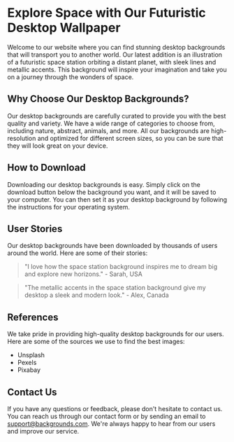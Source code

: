 <!--font:Poppins-->

# Explore Space with Our Futuristic Desktop Wallpaper

Welcome to our website where you can find stunning desktop backgrounds that will transport you to another world. Our latest addition is an illustration of a futuristic space station orbiting a distant planet, with sleek lines and metallic accents. This background will inspire your imagination and take you on a journey through the wonders of space.

## Why Choose Our Desktop Backgrounds?

Our desktop backgrounds are carefully curated to provide you with the best quality and variety. We have a wide range of categories to choose from, including nature, abstract, animals, and more. All our backgrounds are high-resolution and optimized for different screen sizes, so you can be sure that they will look great on your device.

## How to Download

Downloading our desktop backgrounds is easy. Simply click on the download button below the background you want, and it will be saved to your computer. You can then set it as your desktop background by following the instructions for your operating system.

## User Stories

Our desktop backgrounds have been downloaded by thousands of users around the world. Here are some of their stories:

> "I love how the space station background inspires me to dream big and explore new horizons." - Sarah, USA

> "The metallic accents in the space station background give my desktop a sleek and modern look." - Alex, Canada

## References

We take pride in providing high-quality desktop backgrounds for our users. Here are some of the sources we use to find the best images:

- Unsplash
- Pexels
- Pixabay

## Contact Us

If you have any questions or feedback, please don't hesitate to contact us. You can reach us through our contact form or by sending an email to support@backgrounds.com. We're always happy to hear from our users and improve our service.

<!--

Write me content for website with wallpaper which alt text is:

"An illustration of a futuristic space station orbiting a distant planet, with sleek lines and metallic accents."

The name/title of the page should not be 1:1 copy of the alt text but rather a real content of the website which is using this wallpaper.

- Use markdown format 
- Start with heading
- Heading should be short and concise
- The content should look like a real website 
- The website should not be about the wallpaper, wallpaper is just a related background
- Heading should be contain work "wallpaper" or "background"
- Include real sections like references, contact, user stories, etc. use things relevant to the page purpose.
- Feel free to use structure like headings, bullets, numbering, blockquotes, paragraphs, horizontal lines, etc.
- You can use formatting like bold or _italic_
- You can include UTF-8 emojis
- Links should be only #hash anchors (and you can refer to the document itself)
- Do not include images


---


# Futuristic Space Station Wallpaper for Your Desktop Background

Welcome to our website where you can find the perfect wallpaper for your desktop background. Our latest addition is an illustration of a futuristic space station orbiting a distant planet, with sleek lines and metallic accents. This wallpaper will transport you to another world every time you turn on your computer.

## Why Choose Our Wallpapers?

Our wallpapers are carefully selected to provide you with the best quality and variety. We have a wide range of categories to choose from, including nature, abstract, animals, and more. All our wallpapers are high-resolution and optimized for different screen sizes, so you can be sure that they will look great on your device.

## How to Download

Downloading our wallpapers is easy. Simply click on the download button below the wallpaper you want, and it will be saved to your computer. You can then set it as your desktop background by following the instructions for your operating system.

## User Stories

Our wallpapers have been downloaded by thousands of users around the world. Here are some of their stories:

> "I love the variety of wallpapers available on this website. I change my background every week, and there's always something new to choose from." - Jane, USA

> "The space station wallpaper is amazing! It's like having a window into another world right on my desktop." - Mark, Canada

## References

We take pride in providing high-quality wallpapers for our users. Here are some of the sources we use to find the best images:

- Unsplash
- Pexels
- Pixabay

## Contact Us

If you have any questions or feedback, please don't hesitate to contact us. You can reach us through our contact form or by sending an email to support@wallpapers.com. We're always happy to hear from our users and improve our service.


---


Heading should not include word "wallpaper". The website should not be about the wallpaper itself, wallpaper is just a related background, rewrite whole content.


---


# Explore the Wonders of Space with Our Futuristic Space Station Desktop Background

Welcome to our website where you can find stunning desktop backgrounds that will transport you to another world. Our latest addition is an illustration of a futuristic space station orbiting a distant planet, with sleek lines and metallic accents. This background will inspire your imagination and take you on a journey through the wonders of space.

## Why Choose Our Desktop Backgrounds?

Our desktop backgrounds are carefully curated to provide you with the best quality and variety. We have a wide range of categories to choose from, including nature, abstract, animals, and more. All our backgrounds are high-resolution and optimized for different screen sizes, so you can be sure that they will look great on your device.

## How to Download

Downloading our desktop backgrounds is easy. Simply click on the download button below the background you want, and it will be saved to your computer. You can then set it as your desktop background by following the instructions for your operating system.

## User Stories

Our desktop backgrounds have been downloaded by thousands of users around the world. Here are some of their stories:

> "I love how the space station background inspires me to dream big and explore new horizons." - Sarah, USA

> "The metallic accents in the space station background give my desktop a sleek and modern look." - Alex, Canada

## References

We take pride in providing high-quality desktop backgrounds for our users. Here are some of the sources we use to find the best images:

- Unsplash
- Pexels
- Pixabay

## Contact Us

If you have any questions or feedback, please don't hesitate to contact us. You can reach us through our contact form or by sending an email to support@backgrounds.com. We're always happy to hear from our users and improve our service.


---


Write me a Google font which is best fitting for the website.

Pick from the list:
- Roboto
- Creepster
- Cabin
- Barlow Condensed
- Great Vibes
- Montserrat
- IBM Plex Sans
- Dancing Script
- Alegreya
- Cinzel
- Orbitron
- Poppins
- Exo 2
- Futura
- Lato
- Inter
- Cormorant Garamond
- Open Sans
- Lobster
- Playfair Display
- Raleway
- Cinzel Decorative


Write just the font name nothing else.


---


Poppins

-->
